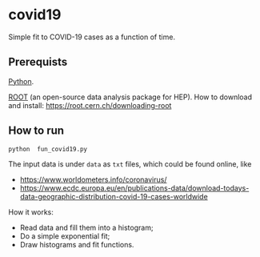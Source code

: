 # covid19

Simple fit to COVID-19 cases as a function of time.

## Prerequists 
[Python](https://www.python.org/).

[ROOT](https://root.cern.ch/) (an open-source data analysis package for HEP).
How to download and install: https://root.cern.ch/downloading-root


## How to run

```
python  fun_covid19.py
```

The input data is under `data` as `txt` files, which could be found online, like 
* https://www.worldometers.info/coronavirus/
* https://www.ecdc.europa.eu/en/publications-data/download-todays-data-geographic-distribution-covid-19-cases-worldwide


How it works:
* Read data and fill them into a histogram;
* Do a simple exponential fit;
* Draw histograms and fit functions.


